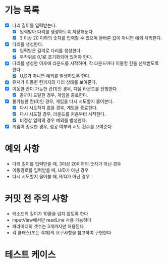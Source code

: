 # 기능 목록

- [x] 다리 길이를 입력받는다.
  - [x] 입력받아 다리를 생성하도록 저장해둔다.
  - [x] 3 이상 20 이하의 숫자를 입력할 수 있으며 올바른 값이 아니면 예외 처리한다.
- [x] 다리를 생성한다.
  - [x] 입력받은 길이로 다리를 생성한다.
  - [x] 무작위로 0,1로 초기화되어 있어야 한다.
- [x] 다리를 생성한 이후에 라운드를 시작하며, 각 라운드마다 이동할 칸을 선택받도록 한다.
  - [x] U,D가 아니면 예외를 발생하도록 한다.
- [x] 유저가 이동한 칸까지의 다리 상태를 보여준다.
- [x] 이동한 칸이 가능한 칸(1)인 경우, 다음 라운드를 진행한다.
  - [x] 끝까지 도달한 경우, 게임을 종료한다.
- [x] 불가능한 칸(0)인 경우, 게임을 다시 시도할지 물어본다.
  - [x] 다시 시도하지 않을 경우, 게임을 종료한다.
  - [x] 다시 시도할 경우, 라운드를 처음부터 시작한다.
  - [x] 비정상 입력의 경우 예외를 발생한다.
- [x] 게임이 종료한 경우, 성공 여부와 시도 횟수를 보여준다.

# 예외 사항

- 다리 길이를 입력받을 때, 3이상 20이하의 숫자가 아닌 경우
- 이동경로를 입력받을 때, U/D가 아닌 경우
- 다시 시도할지 물어볼 때, R/Q가 아닌 경우

# 커밋 전 주의 사항

- 메소드의 길이가 10줄을 넘지 않도록 한다
- inputView에서만 readLine 사용 가능하다
- 파라미터의 갯수는 3개까지만 허용된다
- 각 클래스(또는 객체)의 요구사항을 참고하여 구현한다

# 테스트 케이스

